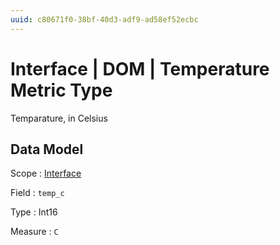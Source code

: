 ```yaml
---
uuid: c80671f0-38bf-40d3-adf9-ad58ef52ecbc
---
```

# Interface | DOM | Temperature Metric Type

Temparature, in Celsius

## Data Model

Scope
: [Interface](../../../metric-scopes-reference/interface.md)

Field
: `temp_c`

Type
: Int16

Measure
: `C`
